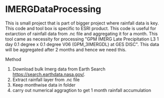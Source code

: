 # IMERGDataProcessing

This is small project that is part of bigger project where rainfall data is key. This code and tool box is specific to ESRI product. This code is useful for extarction of rainfall data from .nc file and aggregating it for a month. This tool came as necessity for processing "GPM IMERG Late Precipitation L3 1 day 0.1 degree x 0.1 degree V06 (GPM_3IMERGDL) at GES DISC". This data will be aggregated after 2 months and hence we need this.

Method

1. Download bulk Imerg data from Earth Search https://search.earthdata.nasa.gov/. 
2. Extract rainfall layer from .nc file
3. Keep monthwise data in folder
4. carry out numerical aggragtion to get 1 month rainfall accumulation
